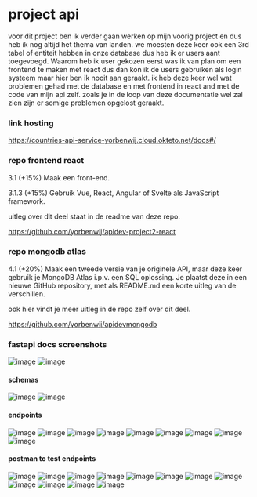 # project api
voor dit project ben ik verder gaan werken op mijn voorig project en dus heb ik nog altijd het thema van landen. we moesten deze keer ook een 3rd tabel of entiteit hebben in onze database dus heb ik er users aant toegevoegd. Waarom heb ik user gekozen eerst was ik van plan om een frontend te maken met react dus dan kon ik de users gebruiken als login systeem maar hier ben ik nooit aan geraakt.
ik heb deze keer wel wat problemen gehad met de database en met frontend in react and met de code van mijn api zelf. zoals je in de loop van deze documentatie wel zal zien zijn er somige problemen opgelost geraakt.
### link hosting
https://countries-api-service-yorbenwij.cloud.okteto.net/docs#/

### repo frontend react
3.1 (+15%) Maak een front-end.

3.1.3 (+15%) Gebruik Vue, React, Angular of Svelte als JavaScript framework.

uitleg over dit deel staat in de readme van deze repo.

https://github.com/yorbenwij/apidev-project2-react

### repo mongodb atlas
4.1 (+20%) Maak een tweede versie van je originele API, maar deze keer gebruik je MongoDB Atlas i.p.v. een SQL oplossing. Je plaatst deze in een nieuwe GitHub repository, met als README.md een korte uitleg van de verschillen.

ook hier vindt je meer uitleg in de repo zelf over dit deel.

https://github.com/yorbenwij/apidevmongodb

### fastapi docs screenshots
![image](https://github.com/yorbenwij/apidevporject2/assets/91123168/1be72710-9b51-458b-9958-95b5adfe187b)
![image](https://github.com/yorbenwij/apidevporject2/assets/91123168/e9351039-6260-413b-9880-045683ace066)

#### schemas

![image](https://github.com/yorbenwij/apidevporject2/assets/91123168/4a10a067-e5e8-41fc-b43b-bcbd75a0bee0)
![image](https://github.com/yorbenwij/apidevporject2/assets/91123168/27961e49-e644-4d7a-90a8-08e77f5ecda5)

#### endpoints

![image](https://github.com/yorbenwij/apidevporject2/assets/91123168/34563368-c76f-4f54-85eb-cf26346ebc03)
![image](https://github.com/yorbenwij/apidevporject2/assets/91123168/118fd7c9-245c-42c3-a78c-a03afc17036e)
![image](https://github.com/yorbenwij/apidevporject2/assets/91123168/72067cd5-925c-49de-b9aa-ba8a2a823225)
![image](https://github.com/yorbenwij/apidevporject2/assets/91123168/496a08b4-e66a-42d8-8fec-5c27245b6ba1)
![image](https://github.com/yorbenwij/apidevporject2/assets/91123168/d98fe69a-4e7f-42da-b6a0-9cc35baf408b)
![image](https://github.com/yorbenwij/apidevporject2/assets/91123168/3d00c3c7-9e0c-4145-ae0e-2e7e9cdeecc5)
![image](https://github.com/yorbenwij/apidevporject2/assets/91123168/e134eea3-5151-47e3-a019-5e007e8e084a)
![image](https://github.com/yorbenwij/apidevporject2/assets/91123168/e4040488-e981-4812-9f5f-ec5c02be641b)
![image](https://github.com/yorbenwij/apidevporject2/assets/91123168/22d47e31-79ad-4c12-a9ea-468065198c95)

#### postman to test endpoints

![image](https://github.com/yorbenwij/apidevporject2/assets/91123168/4f9c787e-92a5-42c0-8c1c-d46ea1f472bd)
![image](https://github.com/yorbenwij/apidevporject2/assets/91123168/d3152354-c304-4696-9295-7bd760f0be5c)
![image](https://github.com/yorbenwij/apidevporject2/assets/91123168/6854c819-bd5e-46d9-907a-9ff47f3e2045)
![image](https://github.com/yorbenwij/apidevporject2/assets/91123168/97802137-1458-4a57-8dd1-2035a840caf2)
![image](https://github.com/yorbenwij/apidevporject2/assets/91123168/98d20ab5-a9fe-4e95-9d99-dc9b0d5e72e4)
![image](https://github.com/yorbenwij/apidevporject2/assets/91123168/41f7bae8-c2b6-4b5b-a39a-9655f065ebc7)
![image](https://github.com/yorbenwij/apidevporject2/assets/91123168/c7532ab8-a5e2-4584-bb1e-2aee5098144e)
![image](https://github.com/yorbenwij/apidevporject2/assets/91123168/88751d7e-381c-451b-aaf2-1c407b7dcbc0)
![image](https://github.com/yorbenwij/apidevporject2/assets/91123168/df8f1eaf-0bd6-4b8a-b008-680ea1766978)
![image](https://github.com/yorbenwij/apidevporject2/assets/91123168/2059177b-442f-4cdd-9f7d-ad6ac6e7899f)
![image](https://github.com/yorbenwij/apidevporject2/assets/91123168/c57a9b90-8e1d-4ac7-9110-17de304fbca5)
![image](https://github.com/yorbenwij/apidevporject2/assets/91123168/672d43bb-ba40-428d-9270-a39a15f00133)






